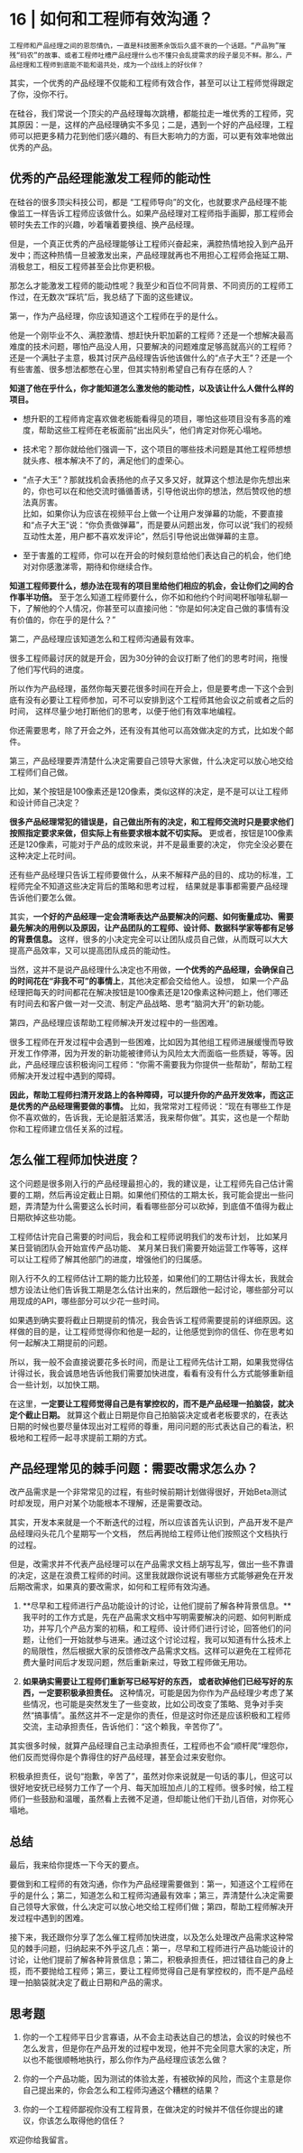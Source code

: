 # 16 | 如何和工程师有效沟通？

    工程师和产品经理之间的恩怨情仇，一直是科技圈茶余饭后久盛不衰的一个话题。“产品狗”摧残“码农”的故事、或者工程师吐槽产品经理什么也不懂只会乱提需求的段子屡见不鲜。那么，产品经理和工程师到底能不能和谐共处，成为一个战线上的好伙伴？

其实，一个优秀的产品经理不仅能和工程师有效合作，甚至可以让工程师觉得跟定了你，没你不行。

在硅谷，我们常说一个顶尖的产品经理每次跳槽，都能拉走一堆优秀的工程师，究其原因：一是，这样的产品经理确实不多见；二是，遇到一个好的产品经理，工程师可以把更多精力花到他们感兴趣的、有巨大影响力的方面，可以更有效率地做出优秀的产品。

## 优秀的产品经理能激发工程师的能动性

在硅谷的很多顶尖科技公司，都是 “工程师导向”的文化，也就要求产品经理不能像监工一样告诉工程师应该做什么。如果产品经理对工程师指手画脚，那工程师会顿时失去工作的兴趣，吵着嚷着要换组、换产品经理。

但是，一个真正优秀的产品经理能够让工程师兴奋起来，满腔热情地投入到产品开发中；而这种热情一旦被激发出来，产品经理就再也不用担心工程师会拖延工期、消极怠工，相反工程师甚至会比你更积极。

那怎么才能激发工程师的能动性呢？我至少和百位不同背景、不同资历的工程师工作过，在无数次“踩坑”后，我总结了下面的这些建议。

第一，作为产品经理，你应该知道这个工程师在乎的是什么。

他是一个刚毕业不久、满腔激情、想赶快升职加薪的工程师？还是一个想解决最高难度的技术问题，哪怕产品没人用，只要解决的问题难度足够高就高兴的工程师？还是一个满肚子主意，极其讨厌产品经理告诉他该做什么的“点子大王”？还是一个有些害羞、很多想法都憋在心里，但其实特别希望自己有存在感的人？

**知道了他在乎什么，你才能知道怎么激发他的能动性，以及该让什么人做什么样的项目。**

*   想升职的工程师肯定喜欢做老板能看得见的项目，哪怕这些项目没有多高的难度，帮助这些工程师在老板面前“出出风头”，他们肯定对你死心塌地。
    
*   技术宅？那你就给他们强调一下，这个项目的哪些技术问题是其他工程师想想就头疼、根本解决不了的，满足他们的虚荣心。
    
*   “点子大王”？那就找机会表扬他的点子又多又好，就算这个想法是你先想出来的，你也可以在和他交流时循循善诱，引导他说出你的想法，然后赞叹他的想法真厉害。  
    比如，如果你认为应该在视频平台上做一个让用户发弹幕的功能，不要直接和“点子大王”说：“你负责做弹幕”，而是要从问题出发，你可以说“我们的视频互动性太差，用户都不喜欢发评论”，然后引导他说出做弹幕的主意。
    
*   至于害羞的工程师，你可以在开会的时候刻意给他们表达自己的机会，他们绝对对你感激涕零，期待和你继续合作。
    

**知道工程师要什么，想办法在现有的项目里给他们相应的机会，会让你们之间的合作事半功倍。** 至于怎么知道工程师要什么，你不如和他约个时间喝杯咖啡私聊一下，了解他的个人情况，你甚至可以直接问他：“你是如何决定自己做的事情有没有价值的，你在乎的是什么？”

第二，产品经理应该知道怎么和工程师沟通最有效率。

很多工程师最讨厌的就是开会，因为30分钟的会议打断了他们的思考时间，拖慢了他们写代码的进度。

所以作为产品经理，虽然你每天要花很多时间在开会上，但是要考虑一下这个会到底有没有必要让工程师参加，可不可以安排到这个工程师其他会议之前或者之后的时间， 这样尽量少地打断他们的思考，以便于他们有效率地编程。

你还需要思考，除了开会之外，还有没有其他可以高效做决定的方式，比如发个邮件。

第三，产品经理要弄清楚什么决定需要自己领导大家做，什么决定可以放心地交给工程师们自己做。

比如，某个按钮是100像素还是120像素，类似这样的决定，是不是可以让工程师和设计师自己决定？

**很多产品经理常犯的错误是，自己做出所有的决定，和工程师交流时只是要求他们按照指定要求来做，但实际上有些要求根本就不切实际。** 更或者，按钮是100像素还是120像素，可能对于产品的成败来说，并不是最重要的决定， 你完全没必要在这种决定上花时间。

还有些产品经理只告诉工程师要做什么，从来不解释产品的目的、成功的标准，工程师完全不知道这些决定背后的策略和思考过程， 结果就是事事都需要产品经理告诉他们要怎么做。

其实，**一个好的产品经理一定会清晰表达产品要解决的问题、如何衡量成功、需要最先解决的用例以及原因，让产品团队的工程师、设计师、数据科学家等都有足够的背景信息。** 这样，很多的小决定完全可以让团队成员自己做，从而既可以大大提高产品效率，又可以提高团队成员的能动性。

当然，这并不是说产品经理什么决定也不用做，**一个优秀的产品经理，会确保自己的时间花在“非我不可”的事情上**，其他决定都会交给他人。设想， 如果一个产品经理把每天的时间都花在解决按钮是100像素还是120像素这种问题上，他们哪还有时间去和客户做一对一交流、制定产品战略、思考“脑洞大开”的新功能。

第四，产品经理应该帮助工程师解决开发过程中的一些困难。

很多工程师在开发过程中会遇到一些困难，比如因为其他组工程师进展缓慢而导致开发工作停滞，因为开发的新功能被律师认为风险太大而面临一些质疑，等等。因此，产品经理应该积极询问工程师：“你需不需要我为你提供一些帮助”，帮助工程师解决开发过程中遇到的障碍。

**因此，帮助工程师扫清开发路上的各种障碍，可以提升你的产品开发效率，而这正是优秀的产品经理需要做的事情。** 比如，我常常对工程师说：“现在有哪些工作是你不喜欢做的，告诉我，无论是脏活累活，我来帮你做”。其实，这也是一个帮助你和工程师建立信任关系的过程。

## 怎么催工程师加快进度？

这个问题是很多刚入行的产品经理最担心的，我的建议是，让工程师先自己估计需要的工期，然后再设定截止日期。如果他们预估的工期太长，我可能会提出一些问题，弄清楚为什么需要这么长时间，看看哪些部分可以砍掉，到底值不值得为截止日期砍掉这些功能。

工程师估计完自己需要的时间后，我会和工程师说明我们的发布计划， 比如某月某日营销团队会开始宣传产品功能、 某月某日我们需要开始运营工作等等，这样可以让工程师了解其他部门的进度，增强他们的归属感。

刚入行不久的工程师估计工期的能力比较差，如果他们的工期估计得太长，我就会想方设法让他们告诉我工期是怎么估计出来的，然后跟他一起讨论，哪些部分可以用现成的API，哪些部分可以少花一些时间。

如果遇到确实要将截止日期提前的情况，我会告诉工程师需要提前的详细原因。这样做的目的是，让工程师觉得你和他是一起的，让他感觉到你的信任、你在思考如何一起解决工期提前的问题。

所以，我一般不会直接说要花多长时间，而是让工程师先估计工期，如果我觉得估计得过长，我会诚恳地告诉他我们需要加快进度，看看有没有什么方式能够重新组合一些计划，以加快工期。

在这里，**一定要让工程师觉得自己是有掌控权的，而不是产品经理一拍脑袋，就决定个截止日期。** 就算这个截止日期是你自己拍脑袋决定或者老板要求的，在表达日期的时候也要尽量体现出对工程师的尊重，用问问题的形式表达自己的看法，积极地和工程师一起寻求提前工期的方式。

## 产品经理常见的棘手问题：需要改需求怎么办？

改产品需求是一个非常常见的过程，有些时候前期计划做得很好，开始Beta测试时却发现，用户对某个功能根本不理解，还是需要改动。

其实，开发本来就是一个不断迭代的过程，所以应该首先认识到，产品开发不是产品经理闷头花几个星期写一个文档， 然后再抛给工程师让他们按照这个文档执行的过程。

但是，改需求并不代表产品经理可以在产品需求文档上胡写乱写，做出一些不靠谱的决定，这是在浪费工程师的时间。这里我就跟你说说有哪些方式能够避免在开发后期改需求，如果真的要改需求，如何和工程师有效沟通。

1.  **尽早和工程师进行产品功能设计的讨论，让他们提前了解各种背景信息。**我平时的工作方式是，先在产品需求文档中写明需要解决的问题、如何判断成功，并写几个产品方案的初稿，和工程师、设计师们进行讨论，回答他们的问题，让他们一开始就参与进来。通过这个讨论过程，我可以知道有什么技术上的局限性，然后根据大家的反馈修改产品需求文档。这样可以避免在工程师花费大量时间后才发现问题，然后重新来过，导致工程师做无用功。
    
2.  **如果确实需要让工程师们重新写已经写好的东西， 或者砍掉他们已经写好的东西，一定要积极承担责任。** 这种情况，可能是因为你作为产品经理少考虑了某些情况，也可能是突然发生了一些变故，比如公司改变了策略、竞争对手突然“搞事情”。虽然这并不一定是你的责任，但是这时你还是应该积极和工程师交流，主动承担责任，告诉他们：“这个赖我，辛苦你了”。
    

其实很多时候，就算产品经理自己主动承担责任，工程师也不会“顺杆爬”埋怨你，他们反而觉得你是个靠得住的好产品经理，甚至会过来安慰你。

积极承担责任，说句“抱歉，辛苦了”，虽然对你来说就是一句话的事儿，但这可以很好地安抚已经努力工作了一个月、每天加班加点儿的工程师。很多时候，给工程师们一些鼓励和温暖，虽然看上去微不足道，但却能让他们干劲儿百倍，对你死心塌地。

## 总结

最后，我来给你提炼一下今天的要点。

要做到和工程师的有效沟通，你作为产品经理需要做到：第一，知道这个工程师在乎的是什么；第二，知道怎么和工程师沟通最有效率；第三，弄清楚什么决定需要自己领导大家做，什么决定可以放心地交给工程师们做；第四，帮助工程师解决开发过程中遇到的困难。

接下来，我还跟你分享了怎么催工程师加快进度，以及怎么处理改产品需求这种常见的棘手问题，归纳起来不外乎这几点：第一，尽早和工程师进行产品功能设计的讨论，让他们提前了解各种背景信息；第二，积极承担责任，把过错往自己的身上揽，而不要抛给工程师；第三，要让工程师觉得自己是有掌控权的，而不是产品经理一拍脑袋就决定了截止日期和产品的需求。

## 思考题

1.  你的一个工程师平日少言寡语，从不会主动表达自己的想法，会议的时候也不怎么发言，但是你在产品开发的过程中发现，他并不完全同意大家的决定，所以也不能很顺畅地执行，那么你作为产品经理应该怎么做？
    
2.  你的一个产品功能，因为测试的体验太差，有被砍掉的风险，而这个主意是你自己提出来的，你会怎么和工程师沟通这个糟糕的结果？
    
3.  你的一个工程师鄙视你没有工程背景，在做决定的时候并不信任你提出的建议，你该怎么取得他的信任？
    

欢迎你给我留言。
    